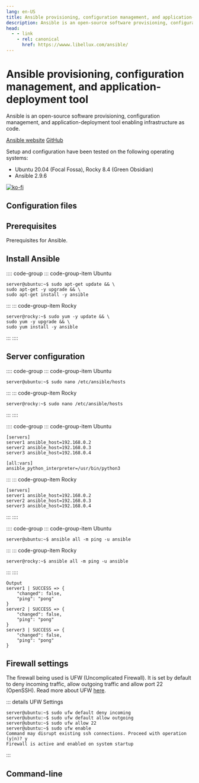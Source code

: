 ```yaml
---
lang: en-US
title: Ansible provisioning, configuration management, and application-deployment tool
description: Ansible is an open-source software provisioning, configuration management, and application-deployment tool enabling infrastructure as code.
head:
  - - link
    - rel: canonical
      href: https://wwww.libellux.com/ansible/
---
```


# Ansible provisioning, configuration management, and application-deployment tool <Badge text="dev" type="warning"/>

Ansible is an open-source software provisioning, configuration management, and application-deployment tool enabling infrastructure as code.

[Ansible website](https://www.ansible.com/) [GitHub](https://github.com/ansible/ansible)

Setup and configuration have been tested on the following operating systems:

* Ubuntu 20.04 (Focal Fossa), Rocky 8.4 (Green Obsidian)
* Ansible 2.9.6

[![ko-fi](https://www.ko-fi.com/img/githubbutton_sm.svg)](https://ko-fi.com/B0B31BJU3)

## Configuration files

## Prerequisites

Prerequisites for Ansible.

## Install Ansible

:::: code-group
::: code-group-item Ubuntu
```shell-session:no-line-numbers
server@ubuntu:~$ sudo apt-get update && \
sudo apt-get -y upgrade && \
sudo apt-get install -y ansible
```
:::
::: code-group-item Rocky
```shell-session:no-line-numbers
server@rocky:~$ sudo yum -y update && \
sudo yum -y upgrade && \
sudo yum install -y ansible
```
:::
::::

## Server configuration

:::: code-group
::: code-group-item Ubuntu
```shell-session:no-line-numbers
server@ubuntu:~$ sudo nano /etc/ansible/hosts
```
:::
::: code-group-item Rocky
```shell-session:no-line-numbers
server@rocky:~$ sudo nano /etc/ansible/hosts
```
:::
::::

:::: code-group
::: code-group-item Ubuntu
```bash:no-line-numbers
[servers]
server1 ansible_host=192.168.0.2
server2 ansible_host=192.168.0.3
server3 ansible_host=192.168.0.4

[all:vars]
ansible_python_interpreter=/usr/bin/python3
```
:::
::: code-group-item Rocky
```bash:no-line-numbers
[servers]
server1 ansible_host=192.168.0.2
server2 ansible_host=192.168.0.3
server3 ansible_host=192.168.0.4
```
:::
::::

:::: code-group
::: code-group-item Ubuntu
```shell-session:no-line-numbers
server@ubuntu:~$ ansible all -m ping -u ansible
```
:::
::: code-group-item Rocky
```shell-session:no-line-numbers
server@rocky:~$ ansible all -m ping -u ansible
```
:::
::::

```shell-session:no-line-numbers
Output
server1 | SUCCESS => {
    "changed": false, 
    "ping": "pong"
}
server2 | SUCCESS => {
    "changed": false, 
    "ping": "pong"
}
server3 | SUCCESS => {
    "changed": false, 
    "ping": "pong"
}
```

## Firewall settings

The firewall being used is UFW (Uncomplicated Firewall). It is set by default to deny incoming traffic, allow outgoing traffic and allow port 22 (OpenSSH). Read more about UFW [here](https://help.ubuntu.com/community/UFW).

::: details UFW Settings
```console
server@ubuntu:~$ sudo ufw default deny incoming
server@ubuntu:~$ sudo ufw default allow outgoing
server@ubuntu:~$ sudo ufw allow 22
server@ubuntu:~$ sudo ufw enable
Command may disrupt existing ssh connections. Proceed with operation (y|n)? y
Firewall is active and enabled on system startup
```
:::

## Command-line
